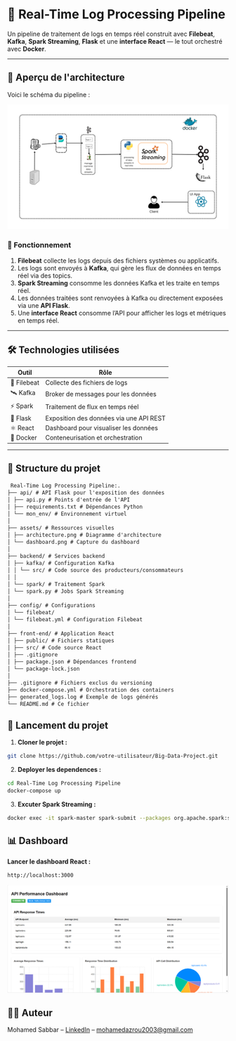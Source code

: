 # 🚀 Real-Time Log Processing Pipeline

Un pipeline de traitement de logs en temps réel construit avec **Filebeat**, **Kafka**, **Spark Streaming**, **Flask** et une **interface React** — le tout orchestré avec **Docker**.

---

## 🧭 Aperçu de l'architecture

Voici le schéma du pipeline :

![Architecture](./assets/architecture.png)

### 🔄 Fonctionnement

1. **Filebeat** collecte les logs depuis des fichiers systèmes ou applicatifs.
2. Les logs sont envoyés à **Kafka**, qui gère les flux de données en temps réel via des topics.
3. **Spark Streaming** consomme les données Kafka et les traite en temps réel.
4. Les données traitées sont renvoyées à Kafka ou directement exposées via une **API Flask**.
5. Une **interface React** consomme l’API pour afficher les logs et métriques en temps réel.

---

## 🛠️ Technologies utilisées

| Outil         | Rôle                                    |
|---------------|-----------------------------------------|
| 📝 Filebeat    | Collecte des fichiers de logs           |
| 🛰️ Kafka       | Broker de messages pour les données      |
| ⚡ Spark       | Traitement de flux en temps réel        |
| 🐍 Flask       | Exposition des données via une API REST |
| ⚛️ React       | Dashboard pour visualiser les données    |
| 🐳 Docker      | Conteneurisation et orchestration       |

---

## 📂 Structure du projet
```batch 
 Real-Time Log Processing Pipeline:.
├── api/ # API Flask pour l'exposition des données
│ ├── api.py # Points d'entrée de l'API
│ ├── requirements.txt # Dépendances Python
│ └── mon_env/ # Environnement virtuel
│
├── assets/ # Ressources visuelles
│ ├── architecture.png # Diagramme d'architecture
│ └── dashboard.png # Capture du dashboard
│
├── backend/ # Services backend
│ ├── kafka/ # Configuration Kafka
│ │ └── src/ # Code source des producteurs/consommateurs
│ │
│ └── spark/ # Traitement Spark
│ └── spark.py # Jobs Spark Streaming
│
├── config/ # Configurations
│ └── filebeat/
│ └── filebeat.yml # Configuration Filebeat
│
├── front-end/ # Application React
│ ├── public/ # Fichiers statiques
│ ├── src/ # Code source React
│ ├── .gitignore
│ ├── package.json # Dépendances frontend
│ └── package-lock.json
│
├── .gitignore # Fichiers exclus du versioning
├── docker-compose.yml # Orchestration des containers
├── generated_logs.log # Exemple de logs générés
└── README.md # Ce fichier
```
## 🚀 Lancement du projet

1. **Cloner le projet :**

```bash
git clone https://github.com/votre-utilisateur/Big-Data-Project.git
```
2. **Deployer les dependences :**
```bash
cd Real-Time Log Processing Pipeline
docker-compose up
```
3. **Excuter Spark Streaming :**
```bash
docker exec -it spark-master spark-submit --packages org.apache.spark:spark-sql-kafka-0-10_2.12:3.2.0 /app/spark.py
```
## 📊 Dashboard
**Lancer le dashboard React :**
```bash
http://localhost:3000
```
![Dashboard](./assets/dashboard.png)
## 🧑‍💻 Auteur
Mohamed Sabbar – [LinkedIn](https://www.linkedin.com/in/mohamed-sabbar-463495294/) – mohamedazrou2003@gmail.com
